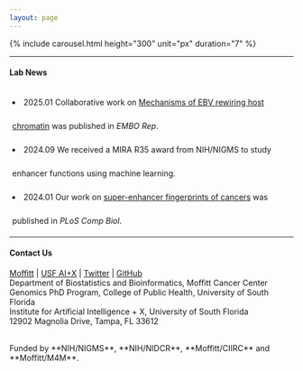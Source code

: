 ```yaml
---
layout: page
---
```


{% include carousel.html height="300" unit="px" duration="7" %}
<br>

---

#### Lab News

<div
style="height:240px;line-height:3em;overflow:scroll;padding:5px;"> 

<li>2025.01 Collaborative work on <a
href="https://doi.org/10.1038/s44319-024-00357-6">Mechanisms of EBV
rewiring host chromatin</a> was published in <em>EMBO Rep</em>.</li>
<li>2024.09 We received a MIRA R35 award from NIH/NIGMS to study enhancer
functions using machine learning.</li>
<li>2024.01 Our work on <a
href="https://doi.org/10.1371/journal.pcbi.1011873">super-enhancer
fingerprints of cancers</a> was published in <em>PLoS Comp
Biol</em>.</li>
<li>2023.12 We received  a CIIRC award to study HPV variant effect on
oral cancers .</li>
<li>2023.04 We received  an R03 award from NIH/NIDCR to study HPV+ oral cancer.</li>
<li>2023.03 Collaborative work on <a
href="https://doi.org/10.1038/s41467-023-37347-6">EBV rewiring host 3D
genome</a> was published in <em>Nat Commun</em>.</li>
<li>2022.08 Congratulations to Xiang being promoted to Research
Scientist.</li>
<li>2022.03 Our work on <a
href="https://doi.org/10.1093/nar/gkac141">super enhancer dynamics</a>
	   was published in <em>Nucleic Acids Res</em>.</li>
<li>2021.10 Our work on <a
href="https://doi.org/10.1093/nargab/lqab098">ChIP-seq site-specific
variability</a> was published in <em>NAR Genom Bioinform</em>.</li>
<li>2020.12 Collaborative work on <a
href="https://doi.org/10.1038/s41467-020-20136-w">enhancer connectome
in PEL cancers</a> was published in <em>Nat Commun</em>.</li>
<li>2020.04 Collaborative work on <a
href="https://doi.org/10.1016/j.molcel.2020.03.025">MYC's roles in EBV
lytic switch</a> was published in <em>Mol Cell</em>.</li>

</div>

---

#### Contact Us

<!-- {% include JB/setup %} -->
[Moffitt](https://moffitt.org/research-science/researchers/mingxiang-teng) |
[USF AI+X](https://aix.eng.usf.edu/members.html) |
[Twitter](https://twitter.com/mingxiangteng) |
[GitHub](https://github.com/tenglab)<br>
Department of Biostatistics and Bioinformatics, Moffitt Cancer Center<br>
Genomics PhD Program, College of Public Health, University of South Florida <br>
Institute for Artificial Intelligence + X, University of South Florida <br>
12902 Magnolia Drive, Tampa, FL 33612 <br>

<br>
Funded by **NIH/NIGMS**, **NIH/NIDCR**, **Moffitt/CIIRC** and
**Moffitt/M4M**.
